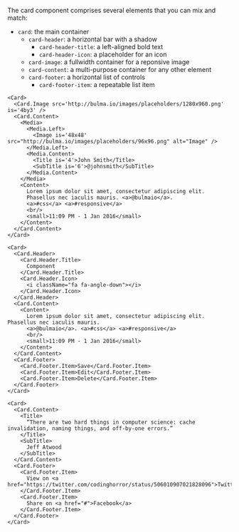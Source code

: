 The card component comprises several elements that you can mix and match:

- `card`: the main container
  - `card-header`: a horizontal bar with a shadow
    - `card-header-title`: a left-aligned bold text
    - `card-header-icon`: a placeholder for an icon
  - `card-image`: a fullwidth container for a reponsive image
  - `card-content`: a multi-purpose container for any other element
  - `card-footer`: a horizontal list of controls
    - `card-footer-item`: a repeatable list item

```example
<Card>
  <Card.Image src='http://bulma.io/images/placeholders/1280x960.png' is='4by3' />
  <Card.Content>
    <Media>
      <Media.Left>
        <Image is='48x48' src="http://bulma.io/images/placeholders/96x96.png" alt="Image" />
      </Media.Left>
      <Media.Content>
        <Title is='4'>John Smith</Title>
        <SubTitle is='6'>@johnsmith</SubTitle>
      </Media.Content>
    </Media>
    <Content>
      Lorem ipsum dolor sit amet, consectetur adipiscing elit.
      Phasellus nec iaculis mauris. <a>@bulmaio</a>.
      <a>#css</a> <a>#responsive</a>
      <br/>
      <small>11:09 PM - 1 Jan 2016</small>
    </Content>
  </Card.Content>
</Card>
```

```example
<Card>
  <Card.Header>
    <Card.Header.Title>
      Component
    </Card.Header.Title>
    <Card.Header.Icon>
      <i className="fa fa-angle-down"></i>
    </Card.Header.Icon>
  </Card.Header>
  <Card.Content>
    <Content>
      Lorem ipsum dolor sit amet, consectetur adipiscing elit. Phasellus nec iaculis mauris.
      <a>@bulmaio</a>. <a>#css</a> <a>#responsive</a>
      <br/>
      <small>11:09 PM - 1 Jan 2016</small>
    </Content>
  </Card.Content>
  <Card.Footer>
    <Card.Footer.Item>Save</Card.Footer.Item>
    <Card.Footer.Item>Edit</Card.Footer.Item>
    <Card.Footer.Item>Delete</Card.Footer.Item>
  </Card.Footer>
</Card>
```

```example
<Card>
  <Card.Content>
    <Title>
      “There are two hard things in computer science: cache invalidation, naming things, and off-by-one errors.”
    </Title>
    <SubTitle>
      Jeff Atwood
    </SubTitle>
  </Card.Content>
  <Card.Footer>
    <Card.Footer.Item>
      View on <a href="https://twitter.com/codinghorror/status/506010907021828096">Twitter</a>
    </Card.Footer.Item>
    <Card.Footer.Item>
      Share on <a href="#">Facebook</a>
    </Card.Footer.Item>
  </Card.Footer>
</Card>
```